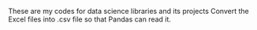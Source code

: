 These are my codes for data science libraries and its projects
Convert the Excel files into .csv file so that Pandas can read it.

